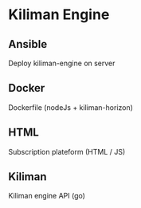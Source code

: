 # Kiliman Engine

## Ansible

 Deploy kiliman-engine on server

## Docker

 Dockerfile (nodeJs + kiliman-horizon)
 
## HTML

Subscription plateform  (HTML / JS)

## Kiliman

  Kiliman engine API (go)
